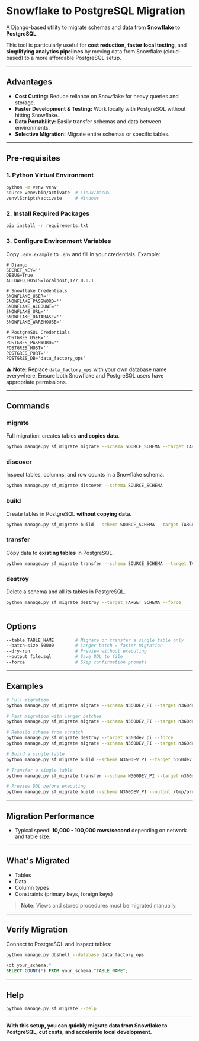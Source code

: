 # Snowflake to PostgreSQL Migration

A Django-based utility to migrate schemas and data from **Snowflake** to **PostgreSQL**.

This tool is particularly useful for **cost reduction**, **faster local testing**, and **simplifying analytics pipelines** by moving data from Snowflake (cloud-based) to a more affordable PostgreSQL setup.

---

## Advantages

- **Cost Cutting:** Reduce reliance on Snowflake for heavy queries and storage.
- **Faster Development & Testing:** Work locally with PostgreSQL without hitting Snowflake.
- **Data Portability:** Easily transfer schemas and data between environments.
- **Selective Migration:** Migrate entire schemas or specific tables.

---

## Pre-requisites

### 1. Python Virtual Environment

```bash
python -m venv venv
source venv/bin/activate  # Linux/macOS
venv\Scripts\activate     # Windows
```

### 2. Install Required Packages

```bash
pip install -r requirements.txt
```

### 3. Configure Environment Variables

Copy `.env.example` to `.env` and fill in your credentials. Example:

```env
# Django
SECRET_KEY=''
DEBUG=True
ALLOWED_HOSTS=localhost,127.0.0.1

# Snowflake Credentials
SNOWFLAKE_USER=''
SNOWFLAKE_PASSWORD=''
SNOWFLAKE_ACCOUNT=''
SNOWFLAKE_URL=''
SNOWFLAKE_DATABASE=''
SNOWFLAKE_WAREHOUSE=''

# PostgreSQL Credentials
POSTGRES_USER=''
POSTGRES_PASSWORD=''
POSTGRES_HOST=''
POSTGRES_PORT=''
POSTGRES_DB='data_factory_ops'
```

⚠️ **Note:** Replace `data_factory_ops` with your own database name everywhere. Ensure both Snowflake and PostgreSQL users have appropriate permissions.

---

## Commands

### migrate

Full migration: creates tables **and copies data**.

```bash
python manage.py sf_migrate migrate --schema SOURCE_SCHEMA --target TARGET_SCHEMA
```

### discover

Inspect tables, columns, and row counts in a Snowflake schema.

```bash
python manage.py sf_migrate discover --schema SOURCE_SCHEMA
```

### build

Create tables in PostgreSQL **without copying data**.

```bash
python manage.py sf_migrate build --schema SOURCE_SCHEMA --target TARGET_SCHEMA
```

### transfer

Copy data to **existing tables** in PostgreSQL.

```bash
python manage.py sf_migrate transfer --schema SOURCE_SCHEMA --target TARGET_SCHEMA
```

### destroy

Delete a schema and all its tables in PostgreSQL.

```bash
python manage.py sf_migrate destroy --target TARGET_SCHEMA --force
```

---

## Options

```bash
--table TABLE_NAME        # Migrate or transfer a single table only
--batch-size 50000        # Larger batch = faster migration
--dry-run                 # Preview without executing
--output file.sql         # Save DDL to file
--force                   # Skip confirmation prompts
```

---

## Examples

```bash
# Full migration
python manage.py sf_migrate migrate --schema N360DEV_PI --target n360dev_pi

# Fast migration with larger batches
python manage.py sf_migrate migrate --schema N360DEV_PI --target n360dev_pi --batch-size 100000

# Rebuild schema from scratch
python manage.py sf_migrate destroy --target n360dev_pi --force
python manage.py sf_migrate migrate --schema N360DEV_PI --target n360dev_pi

# Build a single table
python manage.py sf_migrate build --schema N360DEV_PI --target n360dev_pi --table CUSTOMERS

# Transfer a single table
python manage.py sf_migrate transfer --schema N360DEV_PI --target n360dev_pi --table CUSTOMERS

# Preview DDL before executing
python manage.py sf_migrate build --schema N360DEV_PI --output /tmp/preview.sql
```

---

## Migration Performance

- Typical speed: **10,000 - 100,000 rows/second** depending on network and table size.

---

## What's Migrated

- Tables
- Data
- Column types
- Constraints (primary keys, foreign keys)

> **Note:** Views and stored procedures must be migrated manually.

---

## Verify Migration

Connect to PostgreSQL and inspect tables:

```bash
python manage.py dbshell --database data_factory_ops
```

```sql
\dt your_schema.*
SELECT COUNT(*) FROM your_schema."TABLE_NAME";
```

---

## Help

```bash
python manage.py sf_migrate --help
```

---

**With this setup, you can quickly migrate data from Snowflake to PostgreSQL, cut costs, and accelerate local development.**
